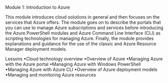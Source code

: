 Module 1: Introduction to Azure

This module introduces cloud solutions in general and then focuses on the services that Azure offers. The module goes on to describe the portals that you can use to manage Azure subscriptions and services before introducing the Azure PowerShell modules and Azure Command Line Interface (CLI) as scripting technologies for managing Azure. Finally, the module provides explanations and guidance for the use of the classic and Azure Resource Manager deployment models.

Lessons 
•Cloud technology overview
•Overview of Azure 
•Managing Azure with the Azure portal 
•Managing Azure with Windows PowerShell 
•Managing Azure with Azure CLI
•Overview of Azure deployment models 
•Managing and monitoring Azure resources 

